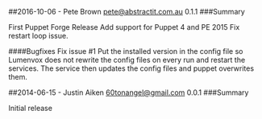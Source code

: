 ##2016-10-06 - Pete Brown <pete@abstractit.com.au> 0.1.1
###Summary

First Puppet Forge Release
Add support for Puppet 4 and PE 2015
Fix restart loop issue.

####Bugfixes
Fix issue #1
Put the installed version in the config file so Lumenvox does not rewrite the
config files on every run and restart the services.
The service then updates the config files and puppet overwrites them.

##2014-06-15 - Justin Aiken <60tonangel@gmail.com> 0.0.1
###Summary

Initial release
